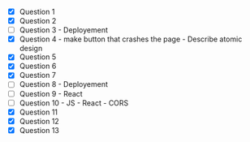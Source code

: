 - [x] Question 1
- [x] Question 2
- [ ] Question 3 - Deployement
- [x] Question 4 - make button that crashes the page - Describe atomic design
- [x] Question 5
- [x] Question 6
- [x] Question 7
- [ ] Question 8 - Deployement
- [ ] Question 9 - React
- [ ] Question 10 - JS - React - CORS
- [x] Question 11
- [x] Question 12
- [x] Question 13
